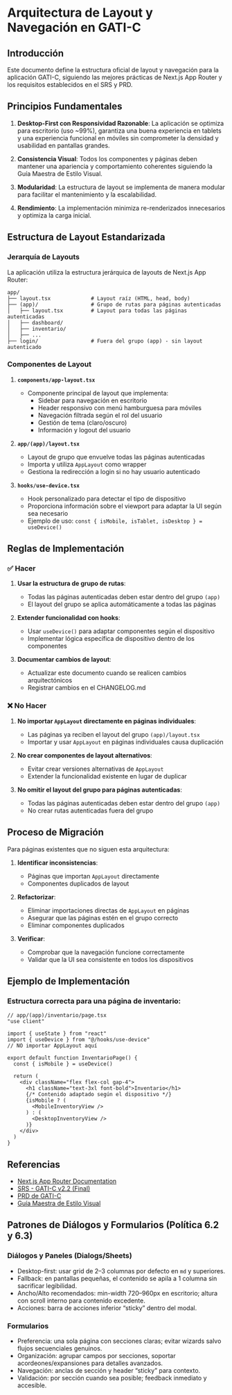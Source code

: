 # Arquitectura de Layout y Navegación en GATI-C

## Introducción

Este documento define la estructura oficial de layout y navegación para la aplicación GATI-C, siguiendo las mejores prácticas de Next.js App Router y los requisitos establecidos en el SRS y PRD.

## Principios Fundamentales

1. **Desktop-First con Responsividad Razonable**: La aplicación se optimiza para escritorio (uso ~99%), garantiza una buena experiencia en tablets y una experiencia funcional en móviles sin comprometer la densidad y usabilidad en pantallas grandes.

2. **Consistencia Visual**: Todos los componentes y páginas deben mantener una apariencia y comportamiento coherentes siguiendo la Guía Maestra de Estilo Visual.

3. **Modularidad**: La estructura de layout se implementa de manera modular para facilitar el mantenimiento y la escalabilidad.

4. **Rendimiento**: La implementación minimiza re-renderizados innecesarios y optimiza la carga inicial.

## Estructura de Layout Estandarizada

### Jerarquía de Layouts

La aplicación utiliza la estructura jerárquica de layouts de Next.js App Router:

```
app/
├── layout.tsx             # Layout raíz (HTML, head, body)
├── (app)/                 # Grupo de rutas para páginas autenticadas
│   ├── layout.tsx         # Layout para todas las páginas autenticadas
│   ├── dashboard/
│   ├── inventario/
│   ├── ...
├── login/                 # Fuera del grupo (app) - sin layout autenticado
```

### Componentes de Layout

1. **`components/app-layout.tsx`**
   - Componente principal de layout que implementa:
     - Sidebar para navegación en escritorio
     - Header responsivo con menú hamburguesa para móviles
     - Navegación filtrada según el rol del usuario
     - Gestión de tema (claro/oscuro)
     - Información y logout del usuario

2. **`app/(app)/layout.tsx`**
   - Layout de grupo que envuelve todas las páginas autenticadas
   - Importa y utiliza `AppLayout` como wrapper
   - Gestiona la redirección a login si no hay usuario autenticado

3. **`hooks/use-device.tsx`**
   - Hook personalizado para detectar el tipo de dispositivo
   - Proporciona información sobre el viewport para adaptar la UI según sea necesario
   - Ejemplo de uso: `const { isMobile, isTablet, isDesktop } = useDevice()`

## Reglas de Implementación

### ✅ Hacer

1. **Usar la estructura de grupo de rutas**:
   - Todas las páginas autenticadas deben estar dentro del grupo `(app)`
   - El layout del grupo se aplica automáticamente a todas las páginas

2. **Extender funcionalidad con hooks**:
   - Usar `useDevice()` para adaptar componentes según el dispositivo
   - Implementar lógica específica de dispositivo dentro de los componentes

3. **Documentar cambios de layout**:
   - Actualizar este documento cuando se realicen cambios arquitectónicos
   - Registrar cambios en el CHANGELOG.md

### ❌ No Hacer

1. **No importar `AppLayout` directamente en páginas individuales**:
   - Las páginas ya reciben el layout del grupo `(app)/layout.tsx`
   - Importar y usar `AppLayout` en páginas individuales causa duplicación

2. **No crear componentes de layout alternativos**:
   - Evitar crear versiones alternativas de `AppLayout`
   - Extender la funcionalidad existente en lugar de duplicar

3. **No omitir el layout del grupo para páginas autenticadas**:
   - Todas las páginas autenticadas deben estar dentro del grupo `(app)`
   - No crear rutas autenticadas fuera del grupo

## Proceso de Migración

Para páginas existentes que no siguen esta arquitectura:

1. **Identificar inconsistencias**:
   - Páginas que importan `AppLayout` directamente
   - Componentes duplicados de layout

2. **Refactorizar**:
   - Eliminar importaciones directas de `AppLayout` en páginas
   - Asegurar que las páginas estén en el grupo correcto
   - Eliminar componentes duplicados

3. **Verificar**:
   - Comprobar que la navegación funcione correctamente
   - Validar que la UI sea consistente en todos los dispositivos

## Ejemplo de Implementación

### Estructura correcta para una página de inventario:

```tsx
// app/(app)/inventario/page.tsx
"use client"

import { useState } from "react"
import { useDevice } from "@/hooks/use-device"
// NO importar AppLayout aquí

export default function InventarioPage() {
  const { isMobile } = useDevice()
  
  return (
    <div className="flex flex-col gap-4">
      <h1 className="text-3xl font-bold">Inventario</h1>
      {/* Contenido adaptado según el dispositivo */}
      {isMobile ? (
        <MobileInventoryView />
      ) : (
        <DesktopInventoryView />
      )}
    </div>
  )
}
```

## Referencias

- [Next.js App Router Documentation](https://nextjs.org/docs/app)
- [SRS - GATI-C v2.2 (Final)](./03-srs.md)
- [PRD de GATI-C](./02-prd.md)
- [Guía Maestra de Estilo Visual](./05-visual-style-guide.md) 

## Patrones de Diálogos y Formularios (Política 6.2 y 6.3)

### Diálogos y Paneles (Dialogs/Sheets)
- Desktop-first: usar grid de 2–3 columnas por defecto en `md` y superiores.
- Fallback: en pantallas pequeñas, el contenido se apila a 1 columna sin sacrificar legibilidad.
- Ancho/Alto recomendados: min-width 720–960px en escritorio; altura con scroll interno para contenido excedente.
- Acciones: barra de acciones inferior “sticky” dentro del modal.

### Formularios
- Preferencia: una sola página con secciones claras; evitar wizards salvo flujos secuenciales genuinos.
- Organización: agrupar campos por secciones, soportar acordeones/expansiones para detalles avanzados.
- Navegación: anclas de sección y header “sticky” para contexto.
- Validación: por sección cuando sea posible; feedback inmediato y accesible.
